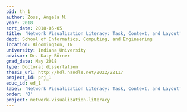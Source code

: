 ```yaml
---
pid: th_1
author: Zoss, Angela M.
year: 2018
sort_date: 2018-05-05
title: 'Network Visualization Literacy: Task, Context, and Layout'
dept: School of Informatics, Computing, and Engineering
location: Bloomington, IN
university: Indiana University
advisor: Dr. Katy Börner
grad_date: May 2018
type: Doctoral dissertation
thesis_url: http://hdl.handle.net/2022/22117
project_id: prj_1
educ_id: ed_1
label: 'Network Visualization Literacy: Task, Context, and Layout'
order: '0'
project: network-visualization-literacy
---
```


